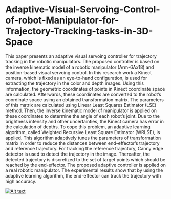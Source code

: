 # Adaptive-Visual-Servoing-Control-of-robot-Manipulator-for-Trajectory-Tracking-tasks-in-3D-Space
This paper presents an adaptive visual servoing
controller for trajectory tracking in the robotic manipulators.
The proposed controller is based on the inverse kinematic model
of a robotic manipulator (Arm-6Ax18) and position-based visual
servoing control. In this research work a Kinect camera, which is
fixed as an eye-to-hand configuration, is used for extracting the
trajectory in the color and depth images. Using this information,
the geometric coordinates of points in Kinect coordinate space
are calculated. Afterwards, these coordinates are converted to
the robot’s coordinate space using an obtained transformation
matrix. The parameters of this matrix are calculated using
Linear Least Squares Estimator (LSE) method. Then, the inverse
kinematic model of manipulator is applied on these coordinates
to determine the angle of each robot’s joint. Due to the brightness
intensity and other uncertainties, the Kinect camera has error
in the calculation of depths. To cope this problem, an adaptive
learning algorithm, called Weighted Recursive Least Square
Estimator (WRLSE), is applied. This algorithm adaptively tunes
the parameters of transformation matrix in order to reduce
the distances between end-effector’s trajectory and reference
trajectory. For tracking the reference trajectory, Canny edge
detector is used to detect the trajectory in the image. Thereafter,
the detected trajectory is discretized to the set of target points
which should be reached by the end-effector. The proposed
adaptive controller is applied on a real robotic manipulator. The
experimental results show that by using the adaptive learning
algorithm, the end-effector can track the trajectory with high
accuracy.


[![Alt text](https://img.youtube.com/vi/VID/0.jpg)](https://www.youtube.com/watch?v=VID)
